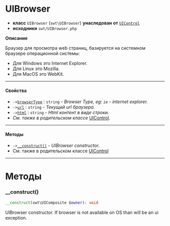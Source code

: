 # UIBrowser

- **класс** `UIBrowser` (`swt\UIBrowser`) **унаследован от** [`UIControl`](https://github.com/jphp-compiler/jphp-swt-ext/blob/master/jphp-swt-ext/api-docs/classes/swt/UIControl.ru.md)
- **исходники** `swt/UIBrowser.php`

**Описание**

Браузер для просмотра web страниц, базируется на системном браузере операционной системы:

- Для Windows это Internet Explorer.
- Для Linux это Mozilla.
- Для MacOS это WebKit.

---

#### Свойства

- `->`[`browserType`](#prop-browsertype) : `string` - _Browser Type, eg: `ie` - internet explorer._
- `->`[`url`](#prop-url) : `string` - _Текущий url браузера._
- `->`[`html`](#prop-html) : `string` - _Html контент в виде строки._
- *См. также в родительском классе* [UIControl](https://github.com/jphp-compiler/jphp-swt-ext/blob/master/jphp-swt-ext/api-docs/classes/swt/UIControl.ru.md).

---

#### Методы

- `->`[`__construct()`](#method-__construct) - _UIBrowser constructor._
- См. также в родительском классе [UIControl](https://github.com/jphp-compiler/jphp-swt-ext/blob/master/jphp-swt-ext/api-docs/classes/swt/UIControl.ru.md)

---
# Методы

<a name="method-__construct"></a>

### __construct()
```php
__construct(swt\UIComposite $owner): void
```
UIBrowser constructor.
If browser is not available on OS than will be an ui exception.